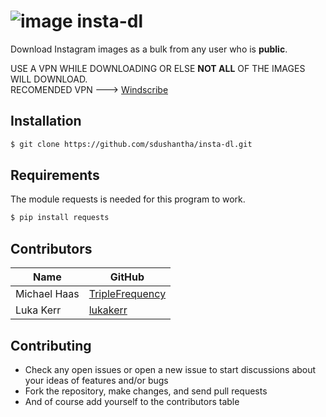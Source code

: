# ![image](https://user-images.githubusercontent.com/27065646/31065811-6dd88f9c-a748-11e7-9d57-2e0ae062f413.jpg) insta-dl

Download Instagram images as a bulk from any user who is **public**.


USE A VPN WHILE DOWNLOADING OR ELSE **NOT ALL** OF THE IMAGES WILL DOWNLOAD.                                                   
RECOMENDED VPN ---> [Windscribe](https://windscribe.com/)


## Installation
```bash
$ git clone https://github.com/sdushantha/insta-dl.git
 ```

## Requirements
The module requests is needed for this program to work.
```bash
$ pip install requests
```
## Contributors
|     Name      |     GitHub    |
| ------------- | ------------- |
| Michael Haas  | [TripleFrequency](https://github.com/TripleFrequency)  |
| Luka Kerr     | [lukakerr](https://github.com/lukakerr)  |

## Contributing
* Check any open issues or open a new issue to start discussions about your ideas of features and/or bugs
* Fork the repository, make changes, and send pull requests
* And of course add yourself to the contributors table
